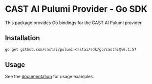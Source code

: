 # CAST AI Pulumi Provider - Go SDK

This package provides Go bindings for the CAST AI Pulumi provider.

## Installation

```bash
go get github.com/castai/pulumi-castai/sdk/go/castai@v0.1.57
```

## Usage

See the [documentation](https://www.pulumi.com/registry/packages/castai/) for usage examples.
